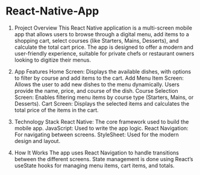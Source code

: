# React-Native-App

1. Project Overview
This React Native application is a multi-screen mobile app that allows users to browse through a digital menu, add items to a shopping cart, select courses (like Starters, Mains, Desserts), and calculate the total cart price. The app is designed to offer a modern and user-friendly experience, suitable for private chefs or restaurant owners looking to digitize their menus.

2. App Features
Home Screen: Displays the available dishes, with options to filter by course and add items to the cart.
Add Menu Item Screen: Allows the user to add new dishes to the menu dynamically. Users provide the name, price, and course of the dish.
Course Selection Screen: Enables filtering menu items by course type (Starters, Mains, or Desserts).
Cart Screen: Displays the selected items and calculates the total price of the items in the cart.

3. Technology Stack
React Native: The core framework used to build the mobile app.
JavaScript: Used to write the app logic.
React Navigation: For navigating between screens.
StyleSheet: Used for the modern design and layout.

4. How It Works
The app uses React Navigation to handle transitions between the different screens. State management is done using React’s useState hooks for managing menu items, cart items, and totals.


